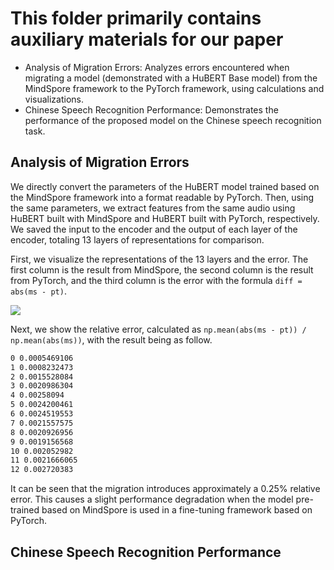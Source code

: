 # This folder primarily contains auxiliary materials for our paper

* Analysis of Migration Errors: Analyzes errors encountered when migrating a model (demonstrated with a HuBERT Base model) from the MindSpore framework to the PyTorch framework, using calculations and visualizations.
* Chinese Speech Recognition Performance: Demonstrates the performance of the proposed model on the Chinese speech recognition task.


## Analysis of Migration Errors
We directly convert the parameters of the HuBERT model trained based on the MindSpore framework into a format readable by PyTorch. Then, using the same parameters, we extract features from the same audio using HuBERT built with MindSpore and HuBERT built with PyTorch, respectively. We saved the input to the encoder and the output of each layer of the encoder, totaling 13 layers of representations for comparison.

First, we visualize the representations of the 13 layers and the error. The first column is the result from MindSpore, the second column is the result from PyTorch, and the third column is the error with the formula `diff = abs(ms - pt)`.

![](./test.png)

Next, we show the relative error, calculated as `np.mean(abs(ms - pt)) / np.mean(abs(ms))`, with the result being as follow. 
```txt
0 0.0005469106
1 0.0008232473
2 0.0015528084
3 0.0020986304
4 0.00258094
5 0.0024200461
6 0.0024519553
7 0.0021557575
8 0.0020926956
9 0.0019156568
10 0.002052982
11 0.0021666065
12 0.002720383
```
It can be seen that the migration introduces approximately a 0.25% relative error.
This causes a slight performance degradation when the model pre-trained based on MindSpore is used in a fine-tuning framework based on PyTorch.



## Chinese Speech Recognition Performance